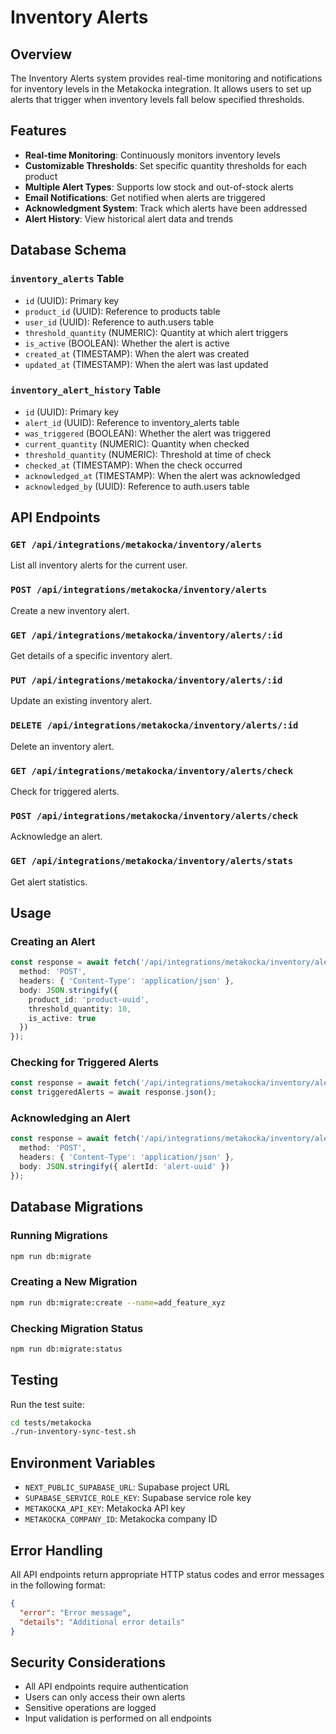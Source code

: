 # Inventory Alerts

## Overview
The Inventory Alerts system provides real-time monitoring and notifications for inventory levels in the Metakocka integration. It allows users to set up alerts that trigger when inventory levels fall below specified thresholds.

## Features

- **Real-time Monitoring**: Continuously monitors inventory levels
- **Customizable Thresholds**: Set specific quantity thresholds for each product
- **Multiple Alert Types**: Supports low stock and out-of-stock alerts
- **Email Notifications**: Get notified when alerts are triggered
- **Acknowledgment System**: Track which alerts have been addressed
- **Alert History**: View historical alert data and trends

## Database Schema

### `inventory_alerts` Table
- `id` (UUID): Primary key
- `product_id` (UUID): Reference to products table
- `user_id` (UUID): Reference to auth.users table
- `threshold_quantity` (NUMERIC): Quantity at which alert triggers
- `is_active` (BOOLEAN): Whether the alert is active
- `created_at` (TIMESTAMP): When the alert was created
- `updated_at` (TIMESTAMP): When the alert was last updated

### `inventory_alert_history` Table
- `id` (UUID): Primary key
- `alert_id` (UUID): Reference to inventory_alerts table
- `was_triggered` (BOOLEAN): Whether the alert was triggered
- `current_quantity` (NUMERIC): Quantity when checked
- `threshold_quantity` (NUMERIC): Threshold at time of check
- `checked_at` (TIMESTAMP): When the check occurred
- `acknowledged_at` (TIMESTAMP): When the alert was acknowledged
- `acknowledged_by` (UUID): Reference to auth.users table

## API Endpoints

### `GET /api/integrations/metakocka/inventory/alerts`
List all inventory alerts for the current user.

### `POST /api/integrations/metakocka/inventory/alerts`
Create a new inventory alert.

### `GET /api/integrations/metakocka/inventory/alerts/:id`
Get details of a specific inventory alert.

### `PUT /api/integrations/metakocka/inventory/alerts/:id`
Update an existing inventory alert.

### `DELETE /api/integrations/metakocka/inventory/alerts/:id`
Delete an inventory alert.

### `GET /api/integrations/metakocka/inventory/alerts/check`
Check for triggered alerts.

### `POST /api/integrations/metakocka/inventory/alerts/check`
Acknowledge an alert.

### `GET /api/integrations/metakocka/inventory/alerts/stats`
Get alert statistics.

## Usage

### Creating an Alert
```typescript
const response = await fetch('/api/integrations/metakocka/inventory/alerts', {
  method: 'POST',
  headers: { 'Content-Type': 'application/json' },
  body: JSON.stringify({
    product_id: 'product-uuid',
    threshold_quantity: 10,
    is_active: true
  })
});
```

### Checking for Triggered Alerts
```typescript
const response = await fetch('/api/integrations/metakocka/inventory/alerts/check');
const triggeredAlerts = await response.json();
```

### Acknowledging an Alert
```typescript
const response = await fetch('/api/integrations/metakocka/inventory/alerts/check', {
  method: 'POST',
  headers: { 'Content-Type': 'application/json' },
  body: JSON.stringify({ alertId: 'alert-uuid' })
});
```

## Database Migrations

### Running Migrations
```bash
npm run db:migrate
```

### Creating a New Migration
```bash
npm run db:migrate:create --name=add_feature_xyz
```

### Checking Migration Status
```bash
npm run db:migrate:status
```

## Testing

Run the test suite:
```bash
cd tests/metakocka
./run-inventory-sync-test.sh
```

## Environment Variables

- `NEXT_PUBLIC_SUPABASE_URL`: Supabase project URL
- `SUPABASE_SERVICE_ROLE_KEY`: Supabase service role key
- `METAKOCKA_API_KEY`: Metakocka API key
- `METAKOCKA_COMPANY_ID`: Metakocka company ID

## Error Handling

All API endpoints return appropriate HTTP status codes and error messages in the following format:

```json
{
  "error": "Error message",
  "details": "Additional error details"
}
```

## Security Considerations

- All API endpoints require authentication
- Users can only access their own alerts
- Sensitive operations are logged
- Input validation is performed on all endpoints
